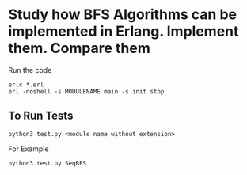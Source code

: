 # Study how BFS Algorithms can be implemented in Erlang. Implement them. Compare them

Run the code
```
erlc *.erl
erl -noshell -s MODULENAME main -s init stop 
```

## To Run Tests
```
python3 test.py <module name without extension>
```
For Example
```
python3 test.py SeqBFS
```

